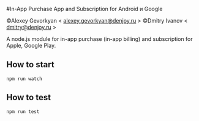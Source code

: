 #In-App Purchase App and Subscription for Android и Google

©Alexey Gevorkyan < <alexey.gevorkyan@denjoy.ru> >
©Dmitry Ivanov < <dmitry@denjoy.ru> >


A node.js module for in-app purchase (in-app billing) and subscription for Apple, Google Play.


## How to start

```
npm run watch
```

## How to test

```
npm run test
```
